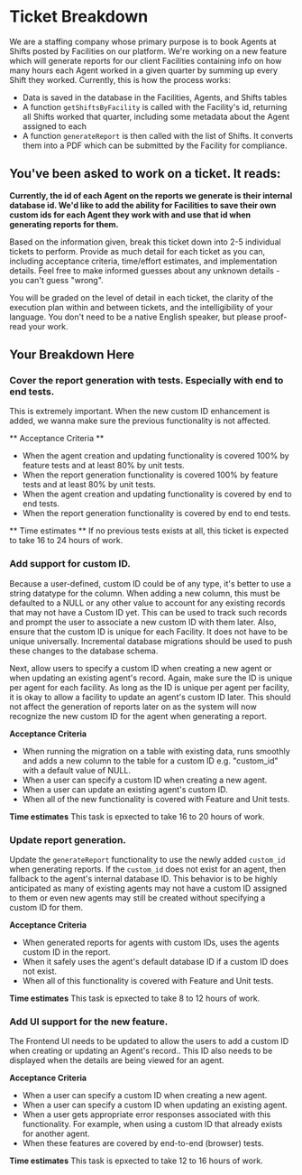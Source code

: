 # Ticket Breakdown

We are a staffing company whose primary purpose is to book Agents at Shifts posted by Facilities on our platform. We're working on a new feature which will generate reports for our client Facilities containing info on how many hours each Agent worked in a given quarter by summing up every Shift they worked. Currently, this is how the process works:

-   Data is saved in the database in the Facilities, Agents, and Shifts tables
-   A function `getShiftsByFacility` is called with the Facility's id, returning all Shifts worked that quarter, including some metadata about the Agent assigned to each
-   A function `generateReport` is then called with the list of Shifts. It converts them into a PDF which can be submitted by the Facility for compliance.

## You've been asked to work on a ticket. It reads:

**Currently, the id of each Agent on the reports we generate is their internal database id. We'd like to add the ability for Facilities to save their own custom ids for each Agent they work with and use that id when generating reports for them.**

Based on the information given, break this ticket down into 2-5 individual tickets to perform. Provide as much detail for each ticket as you can, including acceptance criteria, time/effort estimates, and implementation details. Feel free to make informed guesses about any unknown details - you can't guess "wrong".

You will be graded on the level of detail in each ticket, the clarity of the execution plan within and between tickets, and the intelligibility of your language. You don't need to be a native English speaker, but please proof-read your work.

## Your Breakdown Here

### Cover the report generation with tests. Especially with end to end tests.

This is extremely important. When the new custom ID enhancement is added, we wanna make sure the previous functionality is not affected.

** Acceptance Criteria **
- When the agent creation and updating functionality is covered 100% by feature tests and at least 80% by unit tests.
- When the report generation functionality is covered 100% by feature tests and at least 80% by unit tests.
- When the agent creation and updating functionality is covered by end to end tests.
- When the report generation functionality is covered by end to end tests.

** Time estimates **
If no previous tests exists at all, this ticket is expected to take 16 to 24 hours of work.

### Add support for custom ID.

Because a user-defined, custom ID could be of any type, it's better to use a string datatype for the column. When adding a new column, this must be defaulted to a NULL or any other value to account for any existing records that may not have a Custom ID yet. This can be used to track such records and prompt the user to associate a new custom ID with them later. Also, ensure that the custom ID is unique for each Facility. It does not have to be unique universally. Incremental database migrations should be used to push these changes to the database schema.

Next, allow users to specify a custom ID when creating a new agent or when updating an existing agent's record. Again, make sure the ID is unique per agent for each facility. As long as the ID is unique per agent per facility, it is okay to allow a facility to update an agent's custom ID later. This should not affect the generation of reports later on as the system will now recognize the new custom ID for the agent when generating a report.

**Acceptance Criteria**
- When running the migration on a table with existing data, runs smoothly and adds a new column to the table for a custom ID e.g. "custom_id" with a default value of NULL.
- When a user can specify a custom ID when creating a new agent.
- When a user can update an existing agent's custom ID.
- When all of the new functionality is covered with Feature and Unit tests.

**Time estimates**
This task is epxected to take 16 to 20 hours of work.


### Update report generation.

Update the `generateReport` functionality to use the newly added `custom_id` when generating reports. If the `custom_id` does not exist for an agent, then fallback to the agent's internal database ID. This behavior is to be highly anticipated as many of existing agents may not have a custom ID assigned to them or even new agents may still be created without specifying a custom ID for them.

**Acceptance Criteria**
- When generated reports for agents with custom IDs, uses the agents custom ID in the report.
- When it safely uses the agent's default database ID if a custom ID does not exist.
- When all of this functionality is covered with Feature and Unit tests.

**Time estimates**
This task is epxected to take 8 to 12 hours of work.


### Add UI support for the new feature.

The Frontend UI needs to be updated to allow the users to add a custom ID when creating or updating an Agent's record.. This ID also needs to be displayed when the details are being viewed for an agent.

**Acceptance Criteria**
- When a user can specify a custom ID when creating a new agent.
- When a user can specify a custom ID when updating an existing agent.
- When a user gets appropriate error responses associated with this functionality. For example, when using a custom ID that already exists for another agent.
- When these features are covered by end-to-end (browser) tests.

**Time estimates**
This task is epxected to take 12 to 16 hours of work.
